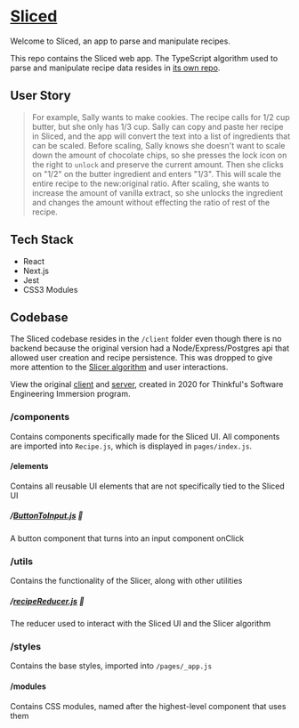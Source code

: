# [Sliced](https://sliced.vercel.app/)

Welcome to Sliced, an app to parse and manipulate recipes.

This repo contains the Sliced web app. The TypeScript algorithm used to parse and manipulate recipe data resides in [its own repo](https://github.com/rachelrly/slicer).

## User Story

> For example, Sally wants to make cookies. The recipe calls for 1/2 cup butter, but she only has 1/3 cup. Sally can copy and paste her recipe in Sliced, and the app will convert the text into a list of ingredients that can be scaled. Before scaling, Sally knows she doesn't want to scale down the amount of chocolate chips, so she presses the lock icon on the right to `unlock` and preserve the current amount. Then she clicks on "1/2" on the butter ingredient and enters "1/3". This will scale the entire recipe to the new:original ratio. After scaling, she wants to increase the amount of vanilla extract, so she unlocks the ingredient and changes the amount without effecting the ratio of rest of the recipe.

<script async src="//s.imgur.com/min/embed.js" charset="utf-8"></script>

## Tech Stack

- React
- Next.js
- Jest
- CSS3 Modules

## Codebase

The Sliced codebase resides in the `/client` folder even though there is no backend because the original version had a Node/Express/Postgres api that allowed user creation and recipe persistence. This was dropped to give more attention to the [Slicer algorithm](https://github.com/rachelrly/slicer) and user interactions.

View the original [client](https://github.com/rachelrly/sliced-client) and [server](https://github.com/rachelrly/sliced-api), created in 2020 for Thinkful's Software Engineering Immersion program.

### /components

Contains components specifically made for the Sliced UI. All components are imported into `Recipe.js`, which is displayed in `pages/index.js`.

#### /elements

Contains all reusable UI elements that are not specifically tied to the Sliced UI

##### /[ButtonToInput.js](/client/components/elements/ButtonToInput.js) 👀

A button component that turns into an input component onClick

### /utils

Contains the functionality of the Slicer, along with other utilities

##### /[recipeReducer.js](/client/utils/recipeReducer.js) 👀

The reducer used to interact with the Sliced UI and the Slicer algorithm

### /styles

Contains the base styles, imported into `/pages/_app.js`

#### /modules

Contains CSS modules, named after the highest-level component that uses them
